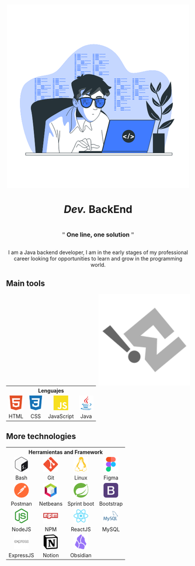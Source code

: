 
<!-- style="display:block; margin: 0 auto;" --->
<div align="center">
    <img src="imgs/Coding.gif" >
</div>

<h1 align="center"><i>Dev.</i> BackEnd</h1>

<div align="center">
    <h3 style="width:450px; display:inline-block;">
        <span style="color: #6B6B6B; display:inline-block;">"</span>
        One line, one solution
        <span style="color: #6B6B6B;display:inline-block;">"</span>
    </h3>
</div>

<p align="center">I am a Java backend developer, I am in the early stages of my professional career looking for opportunities to learn and grow in the programming world.</p>

<!--<h4 align="center"><a href="">View Portafolio</a></h4>-->

## Main tools

<img src="imgs/logo.svg" align="right" width="250px">
<table style="text-align:center;">
    <tr>
        <th colspan="4">Lenguajes</th>
    </tr>
    <tr>
        <td><img src="icons/html.svg" witdh="40" height="40"></td>
        <td><img src="icons/css.svg" witdh="40" height="40"></td>
        <td><img src="icons/javascript.svg" witdh="40" height="40"></td>
        <td><img src="icons/java.svg" witdh="40" height="40"></td>
    </tr>
    <tr>
        <td>HTML</td>
        <td>CSS</td>
        <td>JavaScript</td>
        <td>Java</td>
    </tr>
</table>

## More technologies

<table style="text-align:center;">
    <tr>
        <th colspan="4">Herramientas and Framework</th>
    </tr>
    <tr>
        <td><img src="icons/bash.svg" witdh="40" height="40"></td>
        <td><img src="icons/git.svg" witdh="40" height="40"></td>
        <td><img src="icons/linux.svg" witdh="40" height="40"></td>
        <td><img src="icons/figma.svg" witdh="40" height="40"></td>
    </tr>
    <tr>
        <td>Bash</td>
        <td>Git</td>
        <td>Linux</td>
        <td>Figma</td>
    </tr>
    <tr>
        <td><img src="icons/postman.svg" witdh="40" height="40"></td>
        <td><img src="icons/netbeans.svg" witdh="40" height="40"></td>
        <td><img src="icons/spring.svg" witdh="40" height="40"></td>
        <td><img src="icons/bootstrap.svg" witdh="40" height="40"></td>
    </tr>
    <tr>
        <td>Postman</td>
        <td>Netbeans</td>
        <td>Sprint boot</td>
        <td>Bootstrap</td>
    </tr>
    <tr>
        <td><img src="icons/node.svg" witdh="40" height="40"></td>
        <td><img src="icons/npm.svg" witdh="40" height="40"></td>
        <td><img src="icons/react.svg" witdh="40" height="40"></td>
        <td><img src="icons/mysql.svg" witdh="40" height="40"></td>
    </tr>
    <tr>
        <td>NodeJS</td>
        <td>NPM</td>
        <td>ReactJS</td>
        <td>MySQL</td>
    </tr>
    <tr>
        <td><img src="icons/express.svg" witdh="40" height="40"></td>
        <td><img src="icons/notion.svg" witdh="40" height="40"></td>
        <td><img src="icons/obsidian.svg" witdh="40" height="40"></td>
        <td></td>
    </tr>
    <tr>
        <td>ExpressJS</td>
        <td>Notion</td>
        <td>Obsidian</td>
        <td></td>
    </tr>
</table>

<!--
## Contacts

![](https://img.shields.io/badge/Instagram-383838?style=for-the-badge&logo=instagram)
![](https://img.shields.io/badge/Linkedin-383838?style=for-the-badge&logo=linkedin)


**W4rl1n26/W4rl1n26** is a ✨ _special_ ✨ repository because its `README.md` (this file) appears on your GitHub profile.


<a href="https://www.linkedin.com/in/warlin-clase-5688b0270/"><img src="icons/linkedin.svg"></a> <a href="https://www.instagram.com/warlinclasedev/"><img src="icons/instagram.svg"></a>


Here are some ideas to get you started:

- 🔭 I’m currently working on ...
- 🌱 I’m currently learning ...
- 👯 I’m looking to collaborate on ...
- 🤔 I’m looking for help with ...
- 💬 Ask me about ...
- 📫 How to reach me: ...
- 😄 Pronouns: ...
- ⚡ Fun fact: ...
-->
